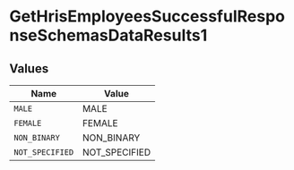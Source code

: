 # GetHrisEmployeesSuccessfulResponseSchemasDataResults1


## Values

| Name            | Value           |
| --------------- | --------------- |
| `MALE`          | MALE            |
| `FEMALE`        | FEMALE          |
| `NON_BINARY`    | NON_BINARY      |
| `NOT_SPECIFIED` | NOT_SPECIFIED   |